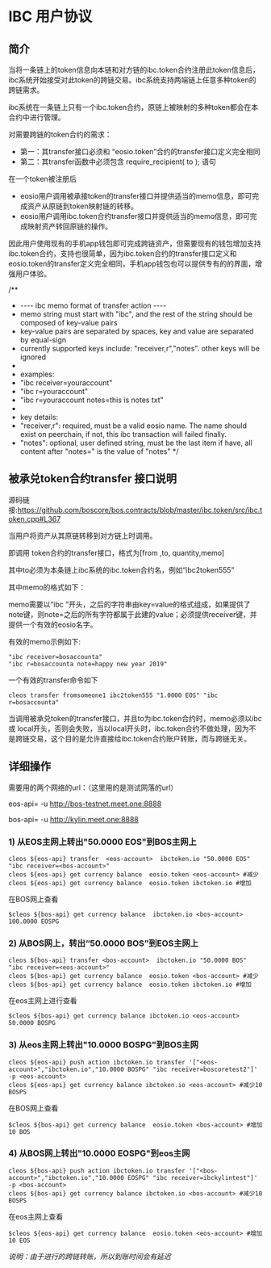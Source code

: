 
# IBC 用户协议
## 简介

当将一条链上的token信息向本链和对方链的ibc.token合约注册此token信息后，ibc系统开始接受对此token的跨链交易。ibc系统支持两端链上任意多种token的跨链需求。

ibc系统在一条链上只有一个ibc.token合约，原链上被映射的多种token都会在本合约中进行管理。

对需要跨链的token合约的需求：
- 第一：其transfer接口必须和 “eosio.token”合约的transfer接口定义完全相同
- 第二：其transfer函数中必须包含 require_recipient( to ); 语句

在一个token被注册后
- eosio用户调用被承接token的transfer接口并提供适当的memo信息，即可完成资产从原链到token映射链的转移。
- eosio用户调用ibc.token合约transfer接口并提供适当的memo信息，即可完成映射资产转回原链的操作。

因此用户使用现有的手机app钱包即可完成跨链资产，但需要现有的钱包增加支持ibc.token合约，支持也很简单，因为ibc.token合约的transfer接口定义和eosio.token的transfer定义完全相同，手机app钱包也可以提供专有的的界面，增强用户体验。

/**
 * ---- ibc memo format of transfer action ----
 * memo string must start with "ibc", and the rest of the string should be composed of key-value pairs
 * key-value pairs are separated by spaces, key and value are separated by equal-sign
 * currently supported keys include: "receiver,r","notes". other keys will be ignored
 *
 * examples:
 * "ibc receiver=youraccount"
 * "ibc r=youraccount"
 * "ibc r=youraccount notes=this is notes txt"
 *
 * key details:
 * "receiver,r": required,   must be a valid eosio name. The name should exist on peerchain, if not, this ibc transaction will failed finally.
 * "notes":      optional,   user defined string, must be the last item if have, all content after "notes=" is the value of "notes"
 */


## 被承兑token合约transfer 接口说明

源码链接:https://github.com/boscore/bos.contracts/blob/master/ibc.token/src/ibc.token.cpp#L367

当用户将资产从其原链转移到对方链上时调用。

即调用 token合约的transfer接口，格式为[from ,to, quantity,memo]

其中to必须为本条链上ibc系统的ibc.token合约名，例如“ibc2token555”

其中memo的格式如下：

memo需要以“ibc ”开头，之后的字符串由key=value的格式组成，如果提供了note键，则note=之后的所有字符都属于此建的value；必须提供receiver键，并提供一个有效的eosio名字。

有效的memo示例如下:
```
"ibc receiver=bosaccounta"
"ibc r=bosaccounta note=happy new year 2019"
```
一个有效的transfer命令如下
```
cleos transfer fromsomeone1 ibc2token555 "1.0000 EOS" "ibc r=bosaccounta"
```
当调用被承兑token的transfer接口，并且to为ibc.token合约时，memo必须以ibc 或 local开头，否则会失败，当以local开头时，ibc.token合约不做处理，因为不是跨链交易，这个目的是允许直接给ibc.token合约账户转账，而与跨链无关。

## 详细操作

需要用的两个网络的url：（这里用的是测试网落的url）

eos-api= -u http://bos-testnet.meet.one:8888

bos-api= -u http://kylin.meet.one:8888

### 1) 从EOS主网上转出"50.0000 EOS"到BOS主网上
````
cleos ${eos-api} transfer  <eos-account>  ibctoken.io "50.0000 EOS" "ibc receiver=<bos-account>" 
cleos ${eos-api} get currency balance  eosio.token <eos-account> #减少
cleos ${eos-api} get currency balance  eosio.token ibctoken.io #增加 
````
在BOS网上查看
```
$cleos ${bos-api} get currency balance  ibctoken.io <bos-account>
100.0000 EOSPG
```

### 2) 从BOS网上，转出“50.0000 BOS”到EOS主网上
```
cleos ${bos-api} transfer <bos-account>  ibctoken.io "50.0000 BOS" "ibc receiver=<eos-account>" 
cleos ${bos-api} get currency balance  eosio.token <bos-account> #减少
cleos ${bos-api} get currency balance  eosio.token ibctoken.io #增加 
```
在eos主网上进行查看
```
$cleos ${bos-api} get currency balance ibctoken.io <eos-account>
50.0000 BOSPG
```

### 3) 从eos主网上转出"10.0000 BOSPG"到BOS主网
````
cleos ${eos-api} push action ibctoken.io transfer '["<eos-account>","ibctoken.io","10.0000 BOSPG" "ibc receiver=boscoretest2"]' -p <eos-account>   
cleos ${eos-api} get currency balance ibctoken.io <eos-account> #减少10 BOSPS
````
在BOS网上查看
```
$cleos ${bos-api} get currency balance  eosio.token <bos-account> #增加 10 BOS
```

### 4) 从BOS网上转出"10.0000 EOSPG"到eos主网
````
cleos ${bos-api} push action ibctoken.io transfer '["<bos-account>","ibctoken.io","10.0000 EOSPG" "ibc receiver=ibckylintest"]' -p <bos-account>   
cleos ${bos-api} get currency balance ibctoken.io <bos-account> #减少10 BOSPS
````
在eos主网上查看
```
$cleos ${eos-api} get currency balance  eosio.token <eos-account> #增加 10 EOS
```

*说明：由于进行的跨链转账，所以到账时间会有延迟*





